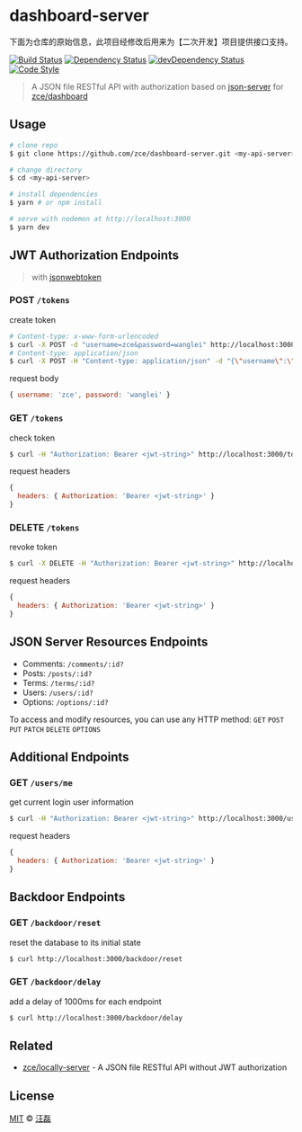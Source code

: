 # dashboard-server

下面为仓库的原始信息，此项目经修改后用来为【二次开发】项目提供接口支持。

[![Build Status][travis-img]][travis-url]
[![Dependency Status][dependency-img]][dependency-url]
[![devDependency Status][devdependency-img]][devdependency-url]
[![Code Style][style-img]][style-url]

> A JSON file RESTful API with authorization based on [json-server](https://github.com/typicode/json-server) for [zce/dashboard](https://github.com/zce/dashboard)

## Usage

```sh
# clone repo
$ git clone https://github.com/zce/dashboard-server.git <my-api-server>

# change directory
$ cd <my-api-server>

# install dependencies
$ yarn # or npm install

# serve with nodemon at http://localhost:3000
$ yarn dev
```

## JWT Authorization Endpoints

> with [jsonwebtoken](http://jwt.io)

### POST `/tokens`

create token

```sh
# Content-type: x-www-form-urlencoded
$ curl -X POST -d "username=zce&password=wanglei" http://localhost:3000/tokens
# Content-type: application/json
$ curl -X POST -H "Content-type: application/json" -d "{\"username\":\"zce\",\"password\":\"wanglei\"}" http://localhost:3000/tokens
```

request body

```js
{ username: 'zce', password: 'wanglei' }
```

### GET `/tokens`

check token

```sh
$ curl -H "Authorization: Bearer <jwt-string>" http://localhost:3000/tokens
```

request headers

```js
{
  headers: { Authorization: 'Bearer <jwt-string>' }
}
```

### DELETE `/tokens`

revoke token

```sh
$ curl -X DELETE -H "Authorization: Bearer <jwt-string>" http://localhost:3000/tokens
```

request headers

```js
{
  headers: { Authorization: 'Bearer <jwt-string>' }
}
```

## JSON Server Resources Endpoints

- Comments: `/comments/:id?`
- Posts: `/posts/:id?`
- Terms: `/terms/:id?`
- Users: `/users/:id?`
- Options: `/options/:id?`

To access and modify resources, you can use any HTTP method: `GET` `POST` `PUT` `PATCH` `DELETE` `OPTIONS`

## Additional Endpoints

### GET `/users/me`

get current login user information

```sh
$ curl -H "Authorization: Bearer <jwt-string>" http://localhost:3000/users/me
```

request headers

```js
{
  headers: { Authorization: 'Bearer <jwt-string>' }
}
```

## Backdoor Endpoints

### GET `/backdoor/reset`

reset the database to its initial state

```sh
$ curl http://localhost:3000/backdoor/reset
```

### GET `/backdoor/delay`

add a delay of 1000ms for each endpoint

```sh
$ curl http://localhost:3000/backdoor/delay
```

## Related

- [zce/locally-server](https://github.com/zce/locally-server) - A JSON file RESTful API without JWT authorization

## License

[MIT](LICENSE) &copy; [汪磊](https://zce.me)



[travis-img]: https://img.shields.io/travis/com/zce/dashboard-server.svg
[travis-url]: https://travis-ci.com/zce/dashboard-server
[dependency-img]: https://img.shields.io/david/zce/dashboard-server.svg
[dependency-url]: https://david-dm.org/zce/dashboard-server
[devdependency-img]: https://img.shields.io/david/dev/zce/dashboard-server.svg
[devdependency-url]: https://david-dm.org/zce/dashboard-server?type=dev
[style-img]: https://img.shields.io/badge/code%20style-standard-brightgreen.svg
[style-url]: https://standardjs.com/
